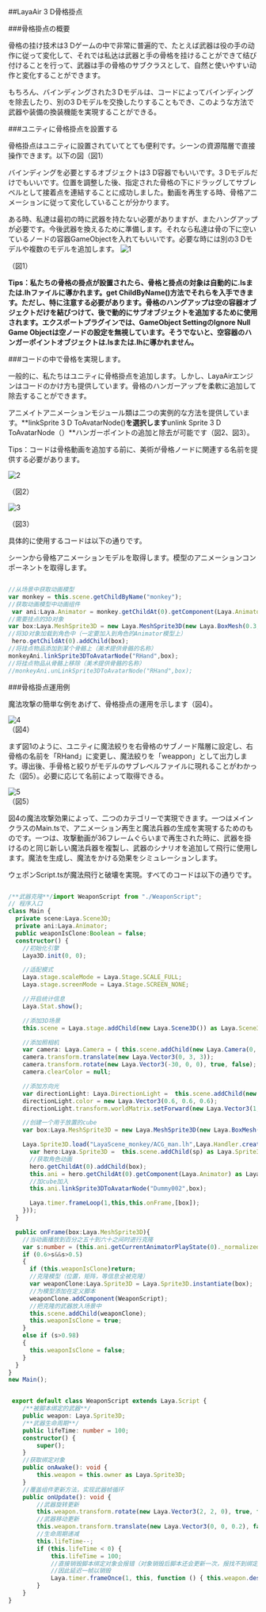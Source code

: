 ##LayaAir 3 D骨格掛点

###骨格掛点の概要

骨格の挂け技术は3 Dゲームの中で非常に普遍的で、たとえば武器は役の手の动作に従って変化して、それでは私达は武器と手の骨格を挂けることができて结び付けることを行って、武器は手の骨格のサブクラスとして、自然と使いやすい动作と変化することができます。

もちろん、バインディングされた3 Dモデルは、コードによってバインディングを除去したり、別の3 Dモデルを交換したりすることもでき、このような方法で武器や装備の換装機能を実現することができる。

###ユニティに骨格掛点を設置する

骨格掛点はユニティに設置されていてとても便利です。シーンの資源階層で直接操作できます。以下の図（図1）

バインディングを必要とするオブジェクトは3 D容器でもいいです。3 Dモデルだけでもいいです。位置を調整した後、指定された骨格の下にドラッグしてサブレベルとして接着点を連結することに成功しました。動画を再生する時、骨格アニメーションに従って変化していることが分かります。

ある時、私達は最初の時に武器を持たない必要がありますが、またハングアップが必要です。今後武器を換えるために準備します。それなら私達は骨の下に空いているノードの容器GameObjectを入れてもいいです。必要な時には別の3 Dモデルや複数のモデルを追加します。
![1](img\1.png)<br/>

（図1）

**Tips：私たちの骨格の掛点が設置されたら、骨格と掛点の対象は自動的に.lsまたは.lhファイルに導かれます。get ChildByName()方法でそれらを入手できます。ただし、特に注意する必要があります。骨格のハングアップは空の容器オブジェクトだけを結びつけて、後で動的にサブオブジェクトを追加するために使用されます。エクスポートプラグインでは、GameObject SettingのIgnore Null Game Objectは空ノードの設定を無視しています。そうでないと、空容器のハンガーポイントオブジェクトは.lsまたは.lhに導かれません。**

###コードの中で骨格を実現します。

一般的に、私たちはユニティに骨格掛点を追加します。しかし、LayaAirエンジンはコードのかけ方も提供しています。骨格のハンガーアップを柔軟に追加して除去することができます。

アニメイトアニメーションモジュール類は二つの実例的な方法を提供しています。**linkSprite 3 D ToAvatarNode()**を選択します**unlink Sprite 3 D ToAvatarNode（）**ハンガーポイントの追加と除去が可能です（図2、図3）。

Tips：コードは骨格動画を追加する前に、美術が骨格ノードに関連する名前を提供する必要があります。

![2](img\2.png)<br/>

（図2）

![3](img\3.png)<br/>

（図3）

具体的に使用するコードは以下の通りです。

シーンから骨格アニメーションモデルを取得します。模型のアニメーションコンポーネントを取得します。


```javascript

//从场景中获取动画模型
var monkey = this.scene.getChildByName("monkey");
//获取动画模型中动画组件
 var ani:Laya.Animator = monkey.getChildAt(0).getComponent(Laya.Animator) as Laya.Animator;
//需要挂点的3D对象
var box:Laya.MeshSprite3D = new Laya.MeshSprite3D(new Laya.BoxMesh(0.3,0.3,0.3));
//将3D对象加载到角色中（一定要加入到角色的Animator模型上）
 hero.getChildAt(0).addChild(box);
//将挂点物品添加到某个骨骼上（美术提供骨骼的名称）
monkeyAni.linkSprite3DToAvatarNode("RHand",box);
//将挂点物品从骨骼上移除（美术提供骨骼的名称）
//monkeyAni.unLinkSprite3DToAvatarNode("RHand",box);
```


###骨格掛点運用例

魔法攻撃の簡単な例をあげて、骨格掛点の運用を示します（図4）。

![4](img\4.gif)<br/>
（図4）

まず図1のように、ユニティに魔法絞りを右骨格のサブノード階層に設定し、右骨格の名前を「RHand」に変更し、魔法絞りを「weappon」として出力します。導出後、手骨格と絞りがモデルのサブレベルファイルに現れることがわかった（図5）。必要に応じて名前によって取得できる。

![5](img\5.png)<br/>
（図5）

図4の魔法攻撃効果によって、二つのカテゴリーで実現できます。一つはメインクラスのMain.tsで、アニメーション再生と魔法兵器の生成を実現するためのものです。一つは、攻撃動画が36フレームぐらいまで再生された時に、武器を掛けるのと同じ新しい魔法兵器を複製し、武器のシナリオを追加して飛行に使用します。魔法を生成し、魔法をかける効果をシミュレーションします。

ウェポンScript.tsが魔法飛行と破壊を実現。すべてのコードは以下の通りです。


```typescript

/**武器克隆**/import WeaponScript from "./WeaponScript";
// 程序入口
class Main {
  private scene:Laya.Scene3D;
  private ani:Laya.Animator;
  public weaponIsClone:Boolean = false;
  constructor() {
    //初始化引擎
    Laya3D.init(0, 0);

    //适配模式
    Laya.stage.scaleMode = Laya.Stage.SCALE_FULL;
    Laya.stage.screenMode = Laya.Stage.SCREEN_NONE;

    //开启统计信息
    Laya.Stat.show();

    //添加3D场景
    this.scene = Laya.stage.addChild(new Laya.Scene3D()) as Laya.Scene3D;

    //添加照相机
    var camera: Laya.Camera = ( this.scene.addChild(new Laya.Camera(0, 0.1, 100))) as Laya.Camera;
    camera.transform.translate(new Laya.Vector3(0, 3, 3));
    camera.transform.rotate(new Laya.Vector3(-30, 0, 0), true, false);
    camera.clearColor = null;

    //添加方向光
    var directionLight: Laya.DirectionLight =  this.scene.addChild(new Laya.DirectionLight()) as Laya.DirectionLight;
    directionLight.color = new Laya.Vector3(0.6, 0.6, 0.6);
    directionLight.transform.worldMatrix.setForward(new Laya.Vector3(1, -1, 0));

    //创建一个用于放置的cube
    var box:Laya.MeshSprite3D = new Laya.MeshSprite3D(new Laya.BoxMesh(0.3,0.3,0.3));

    Laya.Sprite3D.load("LayaScene_monkey/ACG_man.lh",Laya.Handler.create(this,function(sp:Laya.Sprite3D):void{
      var hero:Laya.Sprite3D =  this.scene.addChild(sp) as Laya.Sprite3D;
      //获取角色动画
      hero.getChildAt(0).addChild(box);
      this.ani = hero.getChildAt(0).getComponent(Laya.Animator) as Laya.Animator;
      //加cube加入
      this.ani.linkSprite3DToAvatarNode("Dummy002",box);

      Laya.timer.frameLoop(1,this,this.onFrame,[box]);
    }));
  }

  public onFrame(box:Laya.MeshSprite3D){
    //当动画播放到百分之五十到六十之间时进行克隆
    var s:number = (this.ani.getCurrentAnimatorPlayState(0)._normalizedPlayTime-Math.floor(this.ani.getCurrentAnimatorPlayState(0)._normalizedPlayTime));
    if (0.6>s&&s>0.5)
    {
      if (this.weaponIsClone)return;
      //克隆模型（位置，矩阵，等信息全被克隆）
      var weaponClone:Laya.Sprite3D = Laya.Sprite3D.instantiate(box);
      //为模型添加在定义脚本
      weaponClone.addComponent(WeaponScript);
      //把克隆的武器放入场景中
      this.scene.addChild(weaponClone);
      this.weaponIsClone = true;
    }
    else if (s>0.98)
    {
      this.weaponIsClone = false;
    }
  }
}
new Main();
```





```typescript

 export default class WeaponScript extends Laya.Script {
    /**被脚本绑定的武器**/
    public weapon: Laya.Sprite3D;
    /**武器生命周期**/
    public lifeTime: number = 100;
    constructor() {
        super();
    }
    //获取绑定对象
    public onAwake(): void {
        this.weapon = this.owner as Laya.Sprite3D;
    }
    //覆盖组件更新方法，实现武器帧循环
    public onUpdate(): void {
        //武器旋转更新
        this.weapon.transform.rotate(new Laya.Vector3(2, 2, 0), true, false);
        //武器移动更新
        this.weapon.transform.translate(new Laya.Vector3(0, 0, 0.2), false);
        //生命周期递减
        this.lifeTime--;
        if (this.lifeTime < 0) {
            this.lifeTime = 100;
            //直接销毁脚本绑定对象会报错（对象销毁后脚本还会更新一次，报找不到绑定对象错误），
            //因此延迟一帧以销毁
            Laya.timer.frameOnce(1, this, function () { this.weapon.destroy(); });
        }
    }
}
```
